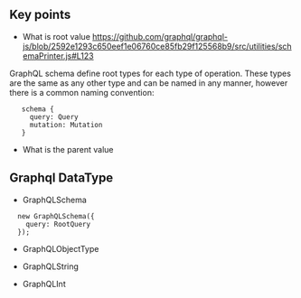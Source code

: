 
## Key points
- What is root value
https://github.com/graphql/graphql-js/blob/2592e1293c650eef1e06760ce85fb29f125568b9/src/utilities/schemaPrinter.js#L123

 GraphQL schema define root types for each type of operation. These types are
 the same as any other type and can be named in any manner, however there is a common naming convention:
 ```
    schema {
      query: Query
      mutation: Mutation
    }
```

- What is the parent value


## Graphql DataType
- GraphQLSchema
```
  new GraphQLSchema({
    query: RootQuery
  });
```

- GraphQLObjectType

- GraphQLString

- GraphQLInt


